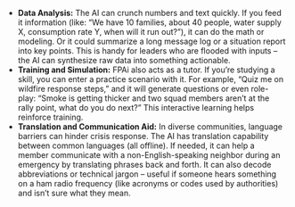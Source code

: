- **Data Analysis:** The AI can crunch numbers and text quickly. If you feed it information (like: “We have 10 families, about 40 people, water supply X, consumption rate Y, when will it run out?”), it can do the math or modeling. Or it could summarize a long message log or a situation report into key points. This is handy for leaders who are flooded with inputs – the AI can synthesize raw data into something actionable.  
- **Training and Simulation:** FPAi also acts as a tutor. If you’re studying a skill, you can enter a practice scenario with it. For example, “Quiz me on wildfire response steps,” and it will generate questions or even role-play: “Smoke is getting thicker and two squad members aren’t at the rally point, what do you do next?” This interactive learning helps reinforce training.  
- **Translation and Communication Aid:** In diverse communities, language barriers can hinder crisis response. The AI has translation capability between common languages (all offline). If needed, it can help a member communicate with a non-English-speaking neighbor during an emergency by translating phrases back and forth. It can also decode abbreviations or technical jargon – useful if someone hears something on a ham radio frequency (like acronyms or codes used by authorities) and isn’t sure what they mean.